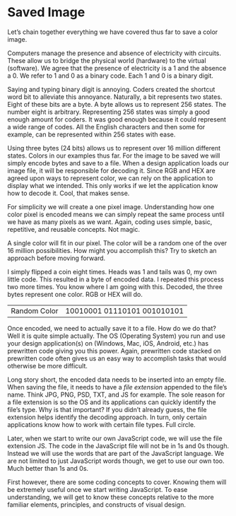 # Saved Image

Let’s chain together everything we have covered thus far to save a color image.

Computers manage the presence and absence of electricity with circuits. These allow us to bridge the physical world (hardware) to the virtual (software). We agree that the presence of electricity is a 1 and the absence a 0. We refer to 1 and 0 as a binary code. Each 1 and 0 is a binary digit.

Saying and typing binary digit is annoying. Coders created the shortcut word bit to alleviate this annoyance. Naturally, a bit represents two states. Eight of these bits are a byte. A byte allows us to represent 256 states. The number eight is arbitrary. Representing 256 states was simply a good enough amount for coders. It was good enough because it could represent a wide range of codes. All the English characters and then some for example, can be represented within 256 states with ease. 

Using three bytes (24 bits) allows us to represent over 16 million different states. Colors in our examples thus far. For the image to be saved we will simply encode bytes and save to a file. When a design application loads our image file, it will be responsible for decoding it. Since RGB and HEX are agreed upon ways to represent color, we can rely on the application to display what we intended. This only works if we let the application know how to decode it. Cool, that makes sense.

For simplicity we will create a one pixel image. Understanding how one color pixel is encoded means we can simply repeat the same process until we have as many pixels as we want. Again, coding uses simple, basic, repetitive, and reusable concepts. Not magic.

A single color will fit in our pixel. The color will be a random one of the over 16 million possibilities. How might you accomplish this? Try to sketch an approach before moving forward.

I simply flipped a coin eight times. Heads was 1 and tails was 0, my own little code. This resulted in a byte of encoded data. I repeated this process two more times. You know where I am going with this. Decoded, the three bytes represent one color. RGB or HEX will do.

<table>
  <tr>
    <td>Random Color</td>
    <td>10010001 01110101 001010101</td>
  </tr>
</table>

Once encoded, we need to actually save it to a file. How do we do that? Well it is quite simple actually. The OS (Operating System) you run and use your design application(s) on (Windows, Mac, iOS, Android, etc.) has prewritten code giving you this power. Again, prewritten code stacked on prewritten code often gives us an easy way to accomplish tasks that would otherwise be more difficult.

Long story short, the encoded data needs to be inserted into an empty file. When saving the file, it needs to have a *file extension* appended to the file’s name. Think JPG, PNG, PSD, TXT, and JS for example. The sole reason for a file extension is so the OS and its applications can quickly identify the file’s type. Why is that important? If you didn’t already guess, the file extension helps identify the decoding approach. In turn, only certain applications know how to work with certain file types. Full circle.

Later, when we start to write our own JavaScript code, we will use the file extension JS. The code in the JavaScript file will not be in 1s and 0s though. Instead we will use the words that are part of the JavaScript language. We are not limited to just JavaScript words though, we get to use our own too. Much better than 1s and 0s. 

First however, there are some coding concepts to cover. Knowing them will be extremely useful once we start writing JavaScript. To ease understanding, we will get to know these concepts relative to the more familiar elements, principles, and constructs of visual design.

